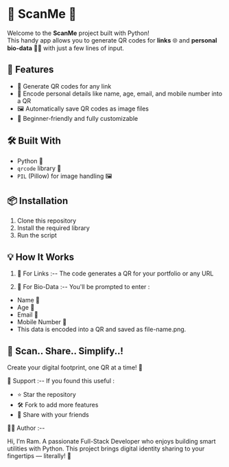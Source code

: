 # 📱 ScanMe 🔲

Welcome to the **ScanMe** project built with Python!  
This handy app allows you to generate QR codes for **links** 🌐 and **personal bio-data** 🧑‍💼 with just a few lines of input.

## 🚀 Features 

- 🔗 Generate QR codes for any link 
- 🧾 Encode personal details like name, age, email, and mobile number into a QR
- 🖼️ Automatically save QR codes as image files 
- 🧠 Beginner-friendly and fully customizable

## 🛠️ Built With

- Python 🐍
- `qrcode` library 🧩
- `PIL` (Pillow) for image handling 🖼️

## 📦 Installation 

1. Clone this repository
2. Install the required library
3. Run the script

## 💡 How It Works

1. 🔗 For Links :-- 
The code generates a QR for your portfolio or any URL

2. 🧾 For Bio-Data :--
You'll be prompted to enter :

- Name 🧑
- Age 🎂
- Email 📧
- Mobile Number 📱
- This data is encoded into a QR and saved as file-name.png.

## 🔲 Scan.. Share.. Simplify..!
Create your digital footprint, one QR at a time! 🚀

🌟 Support :--
If you found this useful :

- ⭐ Star the repository
- 🛠️ Fork to add more features
- 📨 Share with your friends

👨‍💻 Author :--

Hi, I’m Ram.
A passionate Full-Stack Developer who enjoys building smart utilities with Python.
This project brings digital identity sharing to your fingertips — literally! 🙌
